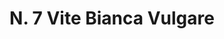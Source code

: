 ---
title: "N. 7 Vite Bianca Vulgare"
permalink: "/edition/plant007/"
plant-name: "N. 7"
plant-number: "007"
plant-xml: "/assets/xml/plant007.xml"
plant-img1: "/assets/img/plant007_verso.jpg"
plant-img2: "/assets/img/plant007.jpg"
plant-title: "N. 7 Vite Bianca Vulgare"
plant-wfo-link: ""
plant-kew-link: ""
plant-taxon-content: "Clematis Flammula L."
layout: single-xml
---